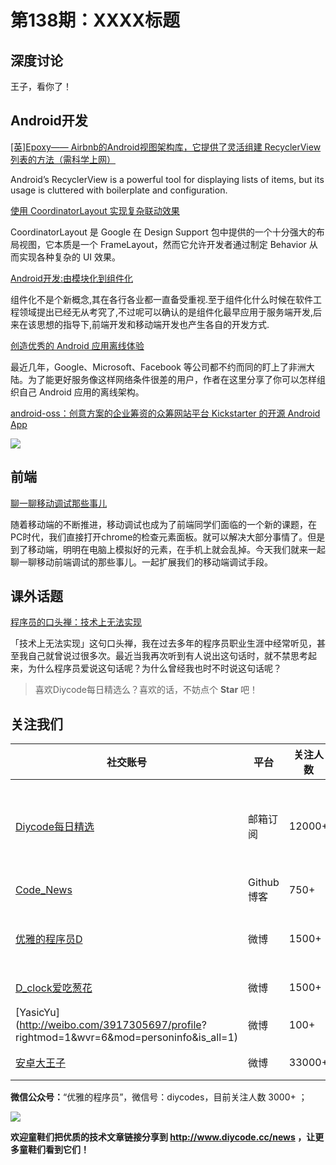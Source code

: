 # 第138期：XXXX标题

## 深度讨论

[]()

王子，看你了！

## Android开发

[[英]Epoxy—— Airbnb的Android视图架构库，它提供了灵活组建 RecyclerView列表的方法（需科学上网）](https://medium.com/airbnb-engineering/epoxy-airbnbs-view-architecture-on-android-c3e1af150394#.qef9pyahc)

Android’s RecyclerView is a powerful tool for displaying lists of items, but its usage is cluttered with boilerplate and configuration.

[使用 CoordinatorLayout 实现复杂联动效果](http://www.jianshu.com/p/7f50faa65622)

CoordinatorLayout 是 Google 在 Design Support 包中提供的一个十分强大的布局视图，它本质是一个 FrameLayout，然而它允许开发者通过制定 Behavior 从而实现各种复杂的 UI 效果。

[Android开发:由模块化到组件化](http://blog.csdn.net/dd864140130/article/details/53645290)

组件化不是个新概念,其在各行各业都一直备受重视.至于组件化什么时候在软件工程领域提出已经无从考究了,不过呢可以确认的是组件化最早应用于服务端开发,后来在该思想的指导下,前端开发和移动端开发也产生各自的开发方式.

[创造优秀的 Android 应用离线体验](https://zhuanlan.zhihu.com/p/24340160)

最近几年，Google、Microsoft、Facebook 等公司都不约而同的盯上了非洲大陆。为了能更好服务像这样网络条件很差的用户，作者在这里分享了你可以怎样组织自己 Android 应用的离线架构。

[android-oss：创意方案的企业筹资的众筹网站平台 Kickstarter 的开源 Android App](https://github.com/kickstarter/android-oss)

![](https://github.com/kickstarter/android-oss/raw/master/.github/app.png)

## 前端

[聊一聊移动调试那些事儿](https://segmentfault.com/a/1190000005964730)

随着移动端的不断推进，移动调试也成为了前端同学们面临的一个新的课题，在PC时代，我们直接打开chrome的检查元素面板。就可以解决大部分事情了。但是到了移动端，明明在电脑上模拟好的元素，在手机上就会乱掉。今天我们就来一起聊一聊移动前端调试的那些事儿。一起扩展我们的移动端调试手段。

## 课外话题

[程序员的口头禅：技术上无法实现](https://mp.weixin.qq.com/s/3yybJAj-Zt9Yvt8MQr5ThA)

「技术上无法实现」这句口头禅，我在过去多年的程序员职业生涯中经常听见，甚至我自己就曾说过很多次。最近当我再次听到有人说出这句话时，就不禁思考起来，为什么程序员爱说这句话呢？为什么曾经我也时不时说这句话呢？

> 喜欢Diycode每日精选么？喜欢的话，不妨点个 **Star** 吧！

## 关注我们

| 社交账号  |  平台  | 关注人数 | 说明 |
| -------- | -------- | -------- | -------- |
| [Diycode每日精选](http://list.qq.com/cgi-bin/qf_invite?id=d469993d2c888e971c0fbb2309c4d84256968386b126b967)|   邮箱订阅  | 12000+ | 每日分享一次Android、iOS、Swfit技术干货  |
| [Code_News](https://github.com/DiyCodes/code_news) |    Github博客  |750+ | 每日邮件推送列表  |
| [优雅的程序员D](http://weibo.com/u/5891258264) |   微博  | 1500+ | 官方微博，每日分享开源信息  |
| [D_clock爱吃葱花](http://weibo.com/u/2480694892)  |   微博  | 1500+ | 日报发起人  |
|[YasicYu](http://weibo.com/3917305697/profile? rightmod=1&wvr=6&mod=personinfo&is_all=1)  |   微博  | 100+ | 日报发起人  |
|[安卓大王子](http://weibo.com/apkbus/)   |   微博  | 33000+ | 日报发起人  |

**微信公众号：**“优雅的程序员”，微信号：diycodes，目前关注人数 3000+ ；

![](http://upload-images.jianshu.io/upload_images/1846413-b42abfa70f909099.jpg?imageMogr2/auto-orient/strip%7CimageView2/2/w/1240)

**欢迎童鞋们把优质的技术文章链接分享到 http://www.diycode.cc/news ，让更多童鞋们看到它们！**